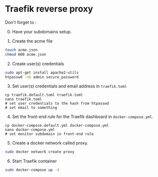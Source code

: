 # Traefik reverse proxy

Don't forget to :

0. Have your subdomains setup.

1. Create the acme file
```bash
touch acme.json
chmod 600 acme.json
```

2. Create user(s) credentials
```bash
sudo apt-get install apache2-utils
htpasswd -nb admin secure_password
```

3. Set user(s) credentials and email address in `traefik.toml`
```
cp traefik.default.toml traefik.toml
nano traefik.toml
# set user credentials to the hash from htpasswd
# set email to something
```

4. Set the front-end rule for the Traefik dashboard in `docker-compose.yml`.
```
cp docker-compose.default.yml docker-compose.yml 
nano docker-compose.yml
# set monitor subdomain in front-end rule
```

5. Create a docker network called proxy.
```bash
sudo docker network create proxy
```

6. Start Traefik container
```bash
sudo docker-compose up -d
```
